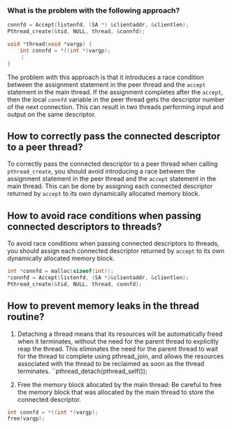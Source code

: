 ### What is the problem with the following approach?
```c
connfd = Accept(listenfd, (SA *) &clientaddr, &clientlen);
Pthread_create(&tid, NULL, thread, &connfd);

void *thread(void *vargp) {
    int connfd = *((int *)vargp);
    ⋮
}
```

The problem with this approach is that it introduces a race condition between the assignment statement in the peer thread and the `accept` statement in the main thread. If the assignment completes after the `accept`, then the local `connfd` variable in the peer thread gets the descriptor number of the next connection. This can result in two threads performing input and output on the same descriptor.

## How to correctly pass the connected descriptor to a peer thread?

To correctly pass the connected descriptor to a peer thread when calling `pthread_create`, you should avoid introducing a race between the assignment statement in the peer thread and the `accept` statement in the main thread. This can be done by assigning each connected descriptor returned by `accept` to its own dynamically allocated memory block.

## How to avoid race conditions when passing connected descriptors to threads?

To avoid race conditions when passing connected descriptors to threads, you should assign each connected descriptor returned by `accept` to its own dynamically allocated memory block.
```c
int *connfd = malloc(sizeof(int));
*connfd = Accept(listenfd, (SA *)&clientaddr, &clientlen);
Pthread_create(&tid, NULL, thread, connfd);
```

## How to prevent memory leaks in the thread routine?

1.   Detaching a thread means that its resources will be automatically freed when it terminates, without the need for the parent thread to explicitly reap the thread. This eliminates the need for the parent thread to wait for the thread to complete using pthread_join, and allows the resources associated with the thread to be reclaimed as soon as the thread terminates.
``pthread_detach(pthread_self());

2.  Free the memory block allocated by the main thread: Be careful to free the memory block that was allocated by the main thread to store the connected descriptor.

```c
int connfd = *((int *)vargp);
free(vargp);
```
